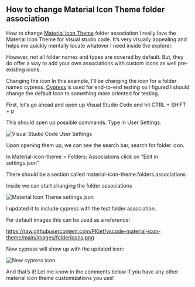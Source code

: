 ## How to change Material Icon Theme folder association

How to change [Material Icon Theme](https://marketplace.visualstudio.com/items?itemName=PKief.material-icon-theme) folder association
I really love the Material Icon Theme for Visual studio code. It’s very visually appealing and helps me quickly mentally locate whatever I need inside the explorer.

However, not all folder names and types are covered by default. But, they do offer a way to add your own associations with custom icons as well pre-existing icons.

Changing the icon
In this example, I’ll be changing the icon for a folder named cypress. [Cypress](https://www.cypress.io/) is used for end-to-end testing so I figured I should change the default Icon to something more oriented for testing.

First, let’s go ahead and open up Visual Studio Code and hit CTRL + SHIFT + p

This should open up possible commands. Type in User Settings.

![Visual Studio Code User Settings](https://cdn.hashnode.com/res/hashnode/image/upload/v1649284606138/cfwZqUEmT.png)

Upon opening them up, we can see the search bar, search for folder icon.

In Material-icon-theme > Folders: Associations click on “Edit in settings.json”

There should be a section called material-icon-theme.folders.associations

Inside we can start changing the folder associations

![Material Icon Theme settings.json](https://cdn.hashnode.com/res/hashnode/image/upload/v1649284607345/pUIDovuTs2.png)
 
I updated it to include cypress with the test folder association.

For default images this can be used as a reference:

https://raw.githubusercontent.com/PKief/vscode-material-icon-theme/main/images/folderIcons.png

Now cypress will show up with the updated icon:

![New cypress icon](https://cdn.hashnode.com/res/hashnode/image/upload/v1649284608477/uEhtI5S_q.png)

And that’s it! Let me know in the comments below if you have any other material icon theme customizations you use!
